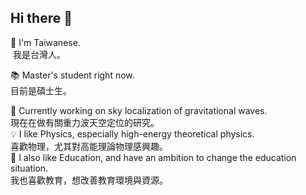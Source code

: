 ## Hi there 👋

🧋 I'm Taiwanese.  
    &nbsp;我是台灣人。  
     
📚 Master's student right now.  
    目前是碩士生。  
      
🔭 Currently working on sky localization of gravitational waves.  
    現在在做有關重力波天空定位的研究。  
💡 I like Physics, especially high-energy theoretical physics.  
    喜歡物理，尤其對高能理論物理感興趣。  
💖 I also like Education, and have an ambition to change the education situation.  
    我也喜歡教育，想改善教育環境與資源。  

<!--
**JhengMin/JhengMin** is a ✨ _special_ ✨ repository because its `README.md` (this file) appears on your GitHub profile.

Here are some ideas to get you started:
- 🔭 I’m currently working on ...
- 🌱 I’m currently learning ...
- 👯 I’m looking to collaborate on ...
- 🤔 I’m looking for help with ...
- 💬 Ask me about ...
- 📫 How to reach me: ...
- 😄 Pronouns: ...
- ⚡ Fun fact: ...
-->
